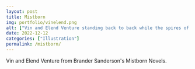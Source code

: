 ```yaml
---
layout: post
title: Mistborn
img: portfolio/vinelend.png
alt: ["Vin and Elend Venture standing back to back while the spires of Kredik Shaw rise in the distance."]
date: 2022-12-12
categories: ["Illustration"]
permalink: /mistborn/
---
```


Vin and Elend Venture from Brander Sanderson's Mistborn Novels.
